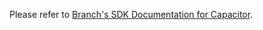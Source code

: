 Please refer to [Branch's SDK Documentation for Capacitor](https://help.branch.io/developers-hub/docs/capacitor).
